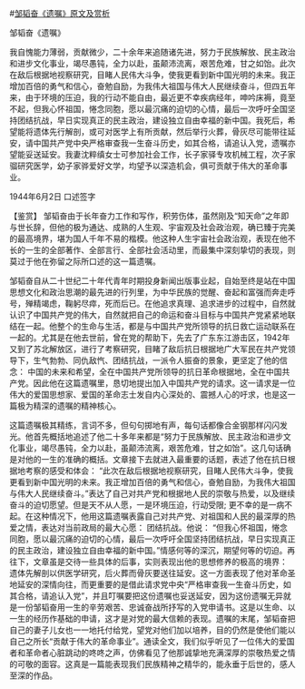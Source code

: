 #[邹韬奋《遗嘱》原文及赏析](https://www.vrrw.net/wx/10373.html)

邹韬奋《遗嘱》

我自愧能力薄弱，贡献微少，二十余年来追随诸先进，努力于民族解放、民主政治和进步文化事业，竭尽愚钝，全力以赴，虽颠沛流离，艰苦危难，甘之如饴。此次在敌后根据地视察研究，目睹人民伟大斗争，使我更看到新中国光明的未来。我正增加百倍的勇气和信心，奋勉自励，为我伟大祖国与伟大人民继续奋斗，但四五年来，由于环境的压迫，我的行动不能自由，最近更不幸疾病经年，呻吟床褥，竟至不起，但我心怀祖国，惓念同胞，愿以最沉痛的迫切的心情，最后一次呼吁全国坚持团结抗战，早日实现真正的民主政治，建设独立自由幸福的新中国。我死后，希望能将遗体先行解剖，或可对医学上有所贡献，然后举行火葬，骨灰尽可能带往延安，请中国共产党中央严格审查我一生奋斗历史，如其合格，请追认入党，遗嘱亦望能妥送延安。我妻沈粹缜女士可参加社会工作，长子家驿专攻机械工程，次子家骝研究医学，幼子家骅爱好文学，均望予以深造机会，俱可贡献于伟大的革命事业。

1944年6月2日 口述签字



【鉴赏】 邹韬奋由于长年奋力工作和写作，积劳伤体，虽然刚及“知天命”之年即与世长辞，但他的极为通达、成熟的人生观、宇宙观及社会政治观，确已臻于完美的最高境界，堪为国人千年不易的楷模。他这种人生宇宙社会政治观，表现在他不长的一生的全部著作、全部言行、全部社会活动里，而最集中深刻挚切的表现，则莫过于他在弥留之际所口述的这一篇遗嘱。

邹韬奋自从二十世纪二十年代青年时期投身新闻出版事业起，自始至终是站在中国思想文化和政治思潮的最先进的行列里，为中华民族的觉醒、奋起和富强而奔走呼号，殚精竭虑，鞠躬尽瘁，死而后已。在他追求真理、追求进步的过程中，自然就认识了中国共产党的伟大，自然就把自己的命运和奋斗目标与中国共产党紧紧地联结在一起。他整个的生命与生活，都是与中国共产党所领导的抗日救亡运动联系在一起的。尤其是在他去世前，曾在党的帮助下，先去了广东东江游击区，1942年又到了苏北解放区，进行了考察研究，目睹了敌后抗日根据地广大军民在共产党领导下，生气勃勃、同仇敌忾、团结抗战，一派令人振奋的景象，更坚定了他的信念： 中国的未来和希望，全在中国共产党所领导的抗日革命根据地，全在中国共产党。因此他在这篇遗嘱里，恳切地提出加入中国共产党的请求。这一请求是一位伟大的爱国思想家、爱国的革命志士发自内心深处的、震撼人心的吁求，也是这一篇极为精深的遗嘱的精神核心。

这篇遗嘱极其精练，言词不多，但句句掷地有声，每句话都像合金钢那样闪闪发光。他首先概括地追述了他二十多年来都是“努力于民族解放、民主政治和进步文化事业，竭尽愚钝，全力以赴，虽颠沛流离，艰苦危难，甘之如饴”。这几句话确是对他的一生的准确的概括。文章接下去就进入最重要的话题，表述了他在抗日根据地考察的感受和体会： “此次在敌后根据地视察研究，目睹人民伟大斗争，使我更看到新中国光明的未来。我正增加百倍的勇气和信心，奋勉自励，为我伟大祖国与伟大人民继续奋斗。”表达了自己对共产党和根据地人民的崇敬与热爱，以及继续奋斗的迫切愿望。但是天不从人愿，一是环境压迫，行动受限; 更不幸的是一病不起。在这种情况下，他用这篇遗嘱表露自己对共产党、对祖国和人民的最深厚的热爱之情，表达对当前政局的最大心愿： 团结抗战。他说： “但我心怀祖国，惓念同胞，愿以最沉痛的迫切的心情，最后一次呼吁全国坚持团结抗战，早日实现真正的民主政治，建设独立自由幸福的新中国。”情感何等的深沉，期望何等的切迫。再往下，文章虽是交待一些具体的后事，实则表现出他的思想修养的极高的境界： 遗体先解剖以供医学研究，后火葬而骨灰要送往延安。这一方面表现了他对革命圣地延安的深情向往，而更重要的是借此请求党中央“严格审查我一生奋斗历史，如其合格，请追认入党”，并且叮嘱要把这份遗嘱也妥送延安，因为这份遗嘱无异就是一份邹韬奋用一生的辛劳艰苦、忠诚奋战所抒写的入党申请书。这是以生命、以一生的经历作基础的申请，这才是对党的最大信赖的表现。遗嘱的末尾，邹韬奋把自己的妻子儿女也一一地托付给党，望党对他们加以培养，目的仍然是使他们能以自己之所长“贡献于伟大的革命事业”。通读全文，我们似乎听见了一位伟大的爱国者和革命者心脏跳动的咚咚之声，仿佛看见了他那诚挚地充满深厚的崇敬热爱之情的可敬的面容。这真是一篇能表现我们民族精神之精华的，能永垂于后世的，感人至深的作品。

